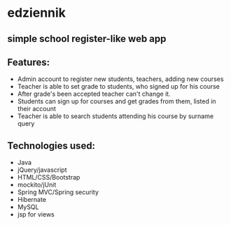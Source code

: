 # edziennik
## simple  school register-like  web app

## Features: 
- Admin account to register new students, teachers, adding new courses
- Teacher is able to set grade to students, who signed up for his course
- After grade's been accepted teacher can't change it.
- Students can sign up for courses and get grades from them, listed in their account
- Teacher is able to search students attending his course by surname query

## Technologies used:
- Java
- jQuery/javascript
- HTML/CSS/Bootstrap
- mockito/jUnit
- Spring MVC/Spring security 
- Hibernate
- MySQL
- jsp for views
